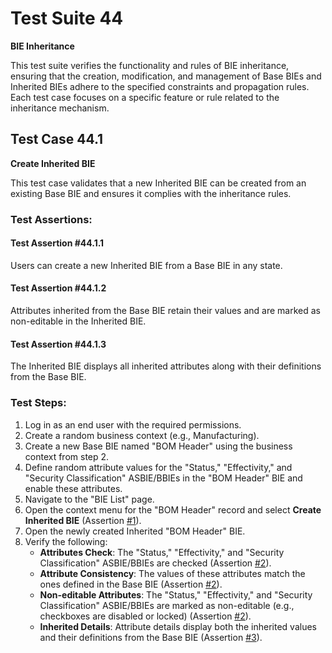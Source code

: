 # Test Suite 44

**BIE Inheritance**

This test suite verifies the functionality and rules of BIE inheritance, ensuring that the creation, modification, and management of Base BIEs and Inherited BIEs adhere to the specified constraints and propagation rules. Each test case focuses on a specific feature or rule related to the inheritance mechanism.

## Test Case 44.1

**Create Inherited BIE**

This test case validates that a new Inherited BIE can be created from an existing Base BIE and ensures it complies with the inheritance rules.

### Test Assertions:

#### Test Assertion #44.1.1
Users can create a new Inherited BIE from a Base BIE in any state.

#### Test Assertion #44.1.2
Attributes inherited from the Base BIE retain their values and are marked as non-editable in the Inherited BIE.

#### Test Assertion #44.1.3
The Inherited BIE displays all inherited attributes along with their definitions from the Base BIE.

### Test Steps:

1. Log in as an end user with the required permissions.
2. Create a random business context (e.g., Manufacturing).
3. Create a new Base BIE named "BOM Header" using the business context from step 2.
4. Define random attribute values for the "Status," "Effectivity," and "Security Classification" ASBIE/BBIEs in the "BOM Header" BIE and enable these attributes.
5. Navigate to the "BIE List" page.
6. Open the context menu for the "BOM Header" record and select **Create Inherited BIE** (Assertion [#1](#test-assertion-4411)).
7. Open the newly created Inherited "BOM Header" BIE.
8. Verify the following:
    - **Attributes Check**: The "Status," "Effectivity," and "Security Classification" ASBIE/BBIEs are checked (Assertion [#2](#test-assertion-4412)).
    - **Attribute Consistency**: The values of these attributes match the ones defined in the Base BIE (Assertion [#2](#test-assertion-4412)).
    - **Non-editable Attributes**: The "Status," "Effectivity," and "Security Classification" ASBIE/BBIEs are marked as non-editable (e.g., checkboxes are disabled or locked) (Assertion [#2](#test-assertion-4412)).
    - **Inherited Details**: Attribute details display both the inherited values and their definitions from the Base BIE (Assertion [#3](#test-assertion-4413)).
